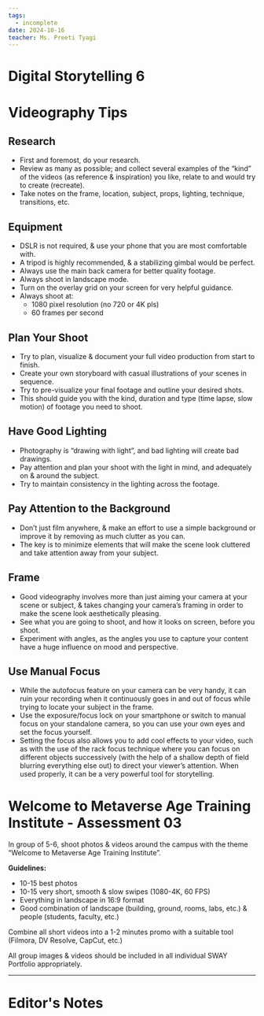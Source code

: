 ```yaml
---
tags:
  - incomplete
date: 2024-10-16
teacher: Ms. Preeti Tyagi
---
```

# Digital Storytelling 6
# Videography Tips
## Research
- First and foremost, do your research.
- Review as many as possible; and collect several examples of the “kind” of the videos (as reference & inspiration) you like, relate to and would try to create (recreate).
- Take notes on the frame, location, subject, props, lighting, technique, transitions, etc.
## Equipment
- DSLR is not required, & use your phone that you are most comfortable with.
- A tripod is highly recommended, & a stabilizing gimbal would be perfect.
- Always use the main back camera for better quality footage.
- Always shoot in landscape mode.
- Turn on the overlay grid on your screen for very helpful guidance.
- Always shoot at:
	- 1080 pixel resolution (no 720 or 4K pls)
	- 60 frames per second
## Plan Your Shoot
- Try to plan, visualize & document your full video production from start to finish.
- Create your own storyboard with casual illustrations of your scenes in sequence.
- Try to pre-visualize your final footage and outline your desired shots.
- This should guide you with the kind, duration and type (time lapse, slow motion) of footage you need to shoot.
## Have Good Lighting
- Photography is “drawing with light”, and bad lighting will create bad drawings.
- Pay attention and plan your shoot with the light in mind, and adequately on & around the subject.
- Try to maintain consistency in the lighting across the footage.
## Pay Attention to the Background
- Don’t just film anywhere, & make an effort to use a simple background or improve it by removing as much clutter as you can. 
- The key is to minimize elements that will make the scene look cluttered and take attention away from your subject.
## Frame
- Good videography involves more than just aiming your camera at your scene or subject, & takes changing your camera’s framing in order to make the scene look aesthetically pleasing.
- See what you are going to shoot, and how it looks on screen, before you shoot.
- Experiment with angles, as the angles you use to capture your content have a huge influence on mood and perspective.
## Use Manual Focus
- While the autofocus feature on your camera can be very handy, it can ruin your recording when it continuously goes in and out of focus while trying to locate your subject in the frame.
- Use the exposure/focus lock on your smartphone or switch to manual focus on your standalone camera, so you can use your own eyes and set the focus yourself.
- Setting the focus also allows you to add cool effects to your video, such as with the use of the rack focus technique where you can focus on different objects successively (with the help of a shallow depth of field blurring everything else out) to direct your viewer’s attention. When used properly, it can be a very powerful tool for storytelling.
# Welcome to Metaverse Age Training Institute - Assessment 03

In group of 5-6, shoot photos & videos around the campus with the theme “Welcome to Metaverse Age Training Institute”.

**Guidelines:**
- 10-15 best photos
- 10-15 very short, smooth & slow swipes (1080-4K, 60 FPS)
- Everything in landscape in 16:9 format
- Good combination of landscape (building, ground, rooms, labs, etc.) & people (students, faculty, etc.)

Combine all short videos into a 1-2 minutes promo with a suitable tool (Filmora, DV Resolve, CapCut, etc.)

All group images & videos should be included in all individual SWAY Portfolio appropriately.

----------------------------------------------------------------
# Editor's Notes